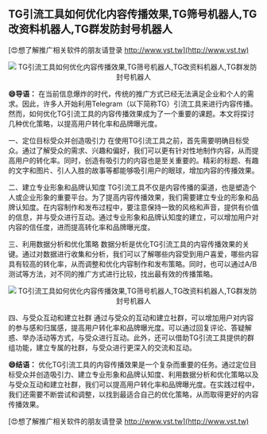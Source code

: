 ## **TG引流工具如何优化内容传播效果,TG筛号机器人,TG改资料机器人,TG群发防封号机器人**

[😍想了解推广相关软件的朋友请登录 http://www.vst.tw](http://www.vst.tw)

 <center><img src="https://vst.tw/MP4/tuiguang/png/7.png" alt="TG引流工具如何优化内容传播效果,TG筛号机器人,TG改资料机器人,TG群发防封号机器人"></center>

**😄导语：**
在当前信息爆炸的时代，传统的推广方式已经无法满足企业和个人的需求。因此，许多人开始利用Telegram（以下简称TG）引流工具来进行内容传播。然而，如何优化TG引流工具的内容传播效果成为了一个重要的课题。本文将探讨几种优化策略，以提高用户转化率和品牌曝光度。

一、定位目标受众并创造吸引力
在使用TG引流工具之前，首先需要明确目标受众。通过了解受众的需求、兴趣和偏好，我们可以更有针对性地制作内容，从而提高用户的转化率。同时，创造有吸引力的内容也是至关重要的。精彩的标题、有趣的文字和图片、引人入胜的故事等都能够吸引用户的眼球，增加内容的传播效果。

二、建立专业形象和品牌认知度
TG引流工具不仅是内容传播的渠道，也是塑造个人或企业形象的重要平台。为了提高内容传播效果，我们需要建立专业的形象和品牌认知度。在内容制作和发布过程中，要注意保持一致的风格和声音，提供有价值的信息，并与受众进行互动。通过专业形象和品牌认知度的建立，可以增加用户对内容的信任度，进而提高转化率和品牌曝光度。

三、利用数据分析和优化策略
数据分析是优化TG引流工具的内容传播效果的关键。通过对数据进行收集和分析，我们可以了解哪些内容受到用户喜爱，哪些内容具有较高的转化率，从而调整和优化内容制作和发布策略。同时，也可以通过A/B测试等方法，对不同的推广方式进行比较，找出最有效的传播策略。

 <center><img src="https://vst.tw/MP4/tuiguang/png/0.png" alt="TG引流工具如何优化内容传播效果,TG筛号机器人,TG改资料机器人,TG群发防封号机器人"></center>

四、与受众互动和建立社群
通过与受众的互动和建立社群，可以增加用户对内容的参与感和归属感，提高用户转化率和品牌曝光度。可以通过回复评论、答疑解惑、举办活动等方式，与受众进行互动。此外，还可以借助TG引流工具提供的群组功能，建立专属的社群，与受众进行更深入的交流和互动。

**😄结语：**
优化TG引流工具的内容传播效果是一个复杂而重要的任务。通过定位目标受众并创造吸引力、建立专业形象和品牌认知度、利用数据分析和优化策略以及与受众互动和建立社群，我们可以提高用户转化率和品牌曝光度。在实践过程中，我们还需要不断尝试和调整，以找到最适合自己的优化策略，从而取得更好的内容传播效果。

[😍想了解推广相关软件的朋友请登录 http://www.vst.tw](http://www.vst.tw)



